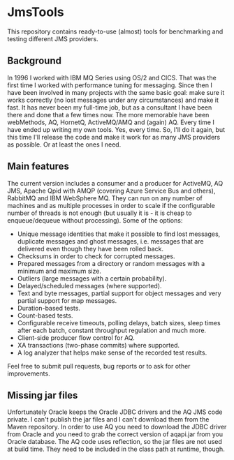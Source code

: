 # JmsTools

This repository contains ready-to-use (almost) tools for benchmarking and testing
different JMS providers.

## Background

In 1996 I worked with IBM MQ Series using OS/2 and CICS. That was the first time I
worked with performance tuning for messaging. Since then I have been involved in
many projects with the same basic goal: make sure it works correctly (no lost
messages under any circumstances) and make it fast. It has never been my full-time
job, but as a consultant I have been there and done that a few times now.
The more memorable have been webMethods, AQ, HornetQ, ActiveMQ/AMQ and (again) AQ.
Every time I have ended up writing my own tools. Yes, every time. So, I'll do it again,
but this time I'll release the code and make it work for as many JMS providers
as possible. Or at least the ones I need.

## Main features

The current version includes a consumer and a producer for ActiveMQ, AQ JMS,
Apache Qpid with AMQP (covering Azure Service Bus and others), RabbitMQ
and IBM WebSphere MQ. They can run on any number of machines and as multiple
processes in order to scale if the configurable number of threads is not enough
(but usually it is - it is cheap to enqueue/dequeue without processing).
Some of the options:

* Unique message identities that make it possible to find lost messages, duplicate
  messages and ghost messages, i.e. messages that are delivered even though they
  have been rolled back.
* Checksums in order to check for corrupted messages.
* Prepared messages from a directory or random messages with a minimum and maximum size.
* Outliers (large messages with a certain probability).
* Delayed/scheduled messages (where supported).
* Text and byte messages, partial support for object messages and very partial support
  for map messages.
* Duration-based tests.
* Count-based tests.
* Configurable receive timeouts, polling delays, batch sizes, sleep times after each
  batch, constant throughput regulation and much more.
* Client-side producer flow control for AQ.
* XA transactions (two-phase commits) where supported.
* A log analyzer that helps make sense of the recorded test results.

Feel free to submit pull requests, bug reports or to ask for other improvements.

## Missing jar files

Unfortunately Oracle keeps the Oracle JDBC drivers and the AQ JMS code private.
I can't publish the jar files and I can't download them from the Maven repository.
In order to use AQ you need to download the JDBC driver from Oracle and you need
to grab the correct version of aqapi.jar from you Oracle database. The AQ code
uses reflection, so the jar files are not used at build time. They need to be
included in the class path at runtime, though.

